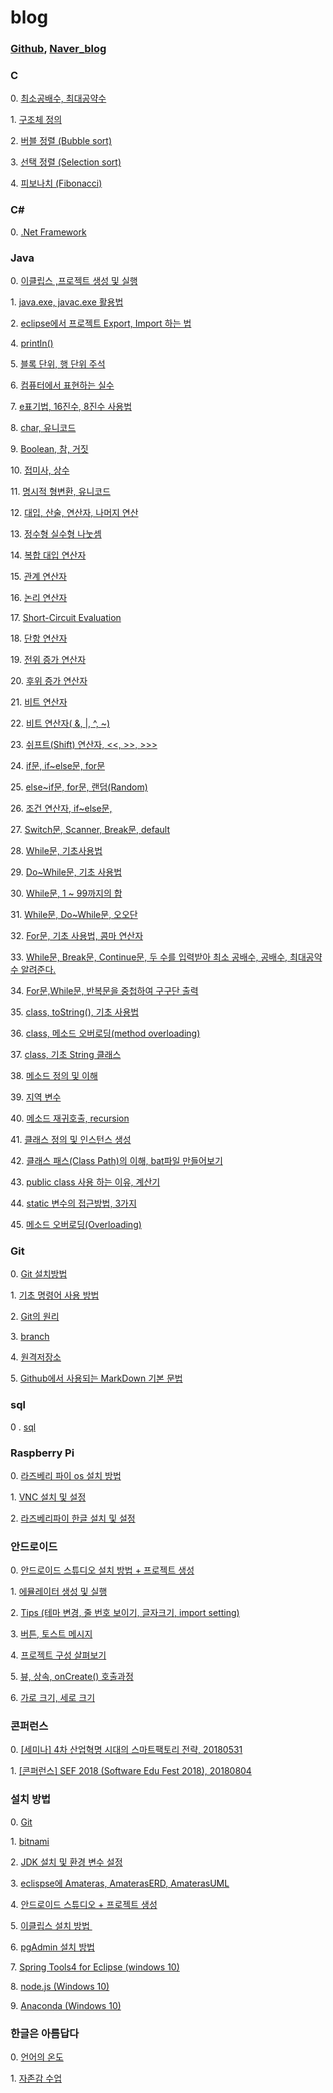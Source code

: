 # blog

### [Github](https://github.com/FunFunHaDa), [Naver_blog](https://blog.naver.com/kjhkjh0929)

### C
0\. [최소공배수, 최대공약수](https://blog.naver.com/kjhkjh0929/221339288660)

1\. [구조체 정의](https://blog.naver.com/kjhkjh0929/221228073181)

2\. [버블 정렬 (Bubble sort)](https://blog.naver.com/kjhkjh0929/221380363799)

3\. [선택 정렬 (Selection sort)](https://blog.naver.com/kjhkjh0929/221382548193)

4\. [피보나치 (Fibonacci)](https://blog.naver.com/kjhkjh0929/221382548384)

### C#

0. [.Net Framework](https://blog.naver.com/kjhkjh0929/221457832538)

### Java

0\. [이클립스 ,프로젝트 생성 및 실행](https://blog.naver.com/kjhkjh0929/220959127887)

1\. [java.exe, javac.exe 활용법](https://blog.naver.com/kjhkjh0929/220960586096)

2\. [eclipse에서 프로젝트 Export, Import 하는 법](https://blog.naver.com/kjhkjh0929/220964872359)

4\. [println()](https://blog.naver.com/PostView.nhn?blogId=kjhkjh0929&logNo=220964881234&categoryNo=23&parentCategoryNo=0&viewDate=&currentPage=10&postListTopCurrentPage=1&from=postView)

5\. [블록 단위, 행 단위 주석](https://blog.naver.com/PostView.nhn?blogId=kjhkjh0929&logNo=220968726225&categoryNo=23&parentCategoryNo=0&viewDate=&currentPage=10&postListTopCurrentPage=1&from=postView)

6\. [컴퓨터에서 표현하는 실수](https://blog.naver.com/PostView.nhn?blogId=kjhkjh0929&logNo=220968753918&categoryNo=23&parentCategoryNo=0&viewDate=&currentPage=10&postListTopCurrentPage=1&from=postView)

7\. [e표기법, 16진수, 8진수 사용법](https://blog.naver.com/PostView.nhn?blogId=kjhkjh0929&logNo=220970454269&categoryNo=23&parentCategoryNo=0&viewDate=&currentPage=9&postListTopCurrentPage=1&from=postView)

8\. [char, 유니코드](https://blog.naver.com/PostView.nhn?blogId=kjhkjh0929&logNo=220970461042&categoryNo=23&parentCategoryNo=0&viewDate=&currentPage=9&postListTopCurrentPage=1&from=postView)

9\. [Boolean, 참, 거짓](https://blog.naver.com/PostView.nhn?blogId=kjhkjh0929&logNo=220970466265&categoryNo=23&parentCategoryNo=0&viewDate=&currentPage=9&postListTopCurrentPage=1&from=postView)

10\. [접미사, 상수](https://blog.naver.com/PostView.nhn?blogId=kjhkjh0929&logNo=220970470326&categoryNo=23&parentCategoryNo=0&viewDate=&currentPage=9&postListTopCurrentPage=1&from=postView)

11\. [명시적 형변환, 유니코드](https://blog.naver.com/PostView.nhn?blogId=kjhkjh0929&logNo=220970476692&categoryNo=23&parentCategoryNo=0&viewDate=&currentPage=9&postListTopCurrentPage=1&from=postView)

12\. [대입, 산술, 연산자, 나머지 연산](https://blog.naver.com/PostView.nhn?blogId=kjhkjh0929&logNo=220970539455&categoryNo=23&parentCategoryNo=0&viewDate=&currentPage=8&postListTopCurrentPage=1&from=postView)

13\. [정수형 실수형 나눗셈](https://blog.naver.com/PostView.nhn?blogId=kjhkjh0929&logNo=220970543187&categoryNo=23&parentCategoryNo=0&viewDate=&currentPage=8&postListTopCurrentPage=1&from=postView)

14\. [복합 대입 연산자](https://blog.naver.com/PostView.nhn?blogId=kjhkjh0929&logNo=220970548361&categoryNo=23&parentCategoryNo=0&viewDate=&currentPage=8&postListTopCurrentPage=1&from=postView)

15\. [관계 연산자](https://blog.naver.com/PostView.nhn?blogId=kjhkjh0929&logNo=220970550802&categoryNo=23&parentCategoryNo=0&viewDate=&currentPage=8&postListTopCurrentPage=1&from=postView)

16\. [논리 연산자](https://blog.naver.com/PostView.nhn?blogId=kjhkjh0929&logNo=220970557462&categoryNo=23&parentCategoryNo=0&viewDate=&currentPage=8&postListTopCurrentPage=1&from=postView)

17\. [Short-Circuit Evaluation](https://blog.naver.com/PostView.nhn?blogId=kjhkjh0929&logNo=220971250668&categoryNo=23&parentCategoryNo=0&viewDate=&currentPage=7&postListTopCurrentPage=1&from=postView)

18\. [단항 연산자](https://blog.naver.com/PostView.nhn?blogId=kjhkjh0929&logNo=220971258532&categoryNo=23&parentCategoryNo=0&viewDate=&currentPage=7&postListTopCurrentPage=1&from=postView)

19\. [전위 증가 연산자](https://blog.naver.com/PostView.nhn?blogId=kjhkjh0929&logNo=220971263321&categoryNo=23&parentCategoryNo=0&viewDate=&currentPage=7&postListTopCurrentPage=1&from=postView)

20\. [후위 증가 연산자](https://blog.naver.com/PostView.nhn?blogId=kjhkjh0929&logNo=220971276983&categoryNo=23&parentCategoryNo=0&viewDate=&currentPage=7&postListTopCurrentPage=1&from=postView)

21\. [비트 연산자](https://blog.naver.com/PostView.nhn?blogId=kjhkjh0929&logNo=220971309121&categoryNo=23&parentCategoryNo=0&viewDate=&currentPage=7&postListTopCurrentPage=1&from=postView)

22\. [비트 연산자( &, |, ^, ~)](https://blog.naver.com/PostView.nhn?blogId=kjhkjh0929&logNo=220971334899&categoryNo=23&parentCategoryNo=0&viewDate=&currentPage=6&postListTopCurrentPage=1&from=postView)

23\. [쉬프트(Shift) 연산자, <<, >>, >>>](https://blog.naver.com/PostView.nhn?blogId=kjhkjh0929&logNo=220971342210&categoryNo=23&parentCategoryNo=0&viewDate=&currentPage=6&postListTopCurrentPage=1&from=postView)

24\. [if문, if~else문, for문](https://blog.naver.com/PostView.nhn?blogId=kjhkjh0929&logNo=220971379365&categoryNo=23&parentCategoryNo=0&viewDate=&currentPage=6&postListTopCurrentPage=1&from=postView)

25\. [else~if문, for문, 랜덤(Random)](https://blog.naver.com/PostView.nhn?blogId=kjhkjh0929&logNo=220971402757&categoryNo=23&parentCategoryNo=0&viewDate=&currentPage=6&postListTopCurrentPage=1&from=postView)

26\. [조건 연산자, if~else문,](https://blog.naver.com/PostView.nhn?blogId=kjhkjh0929&logNo=220971412354&categoryNo=23&parentCategoryNo=0&viewDate=&currentPage=6&postListTopCurrentPage=1&from=postView)

27\. [Switch문, Scanner, Break문, default](https://blog.naver.com/PostView.nhn?blogId=kjhkjh0929&logNo=220971423435&categoryNo=23&parentCategoryNo=0&viewDate=&currentPage=5&postListTopCurrentPage=1&from=postView)

28\. [While문, 기초사용법](https://blog.naver.com/PostView.nhn?blogId=kjhkjh0929&logNo=221002116354&categoryNo=23&parentCategoryNo=0&viewDate=&currentPage=5&postListTopCurrentPage=1&from=postView)

29\. [Do~While문, 기초 사용법](https://blog.naver.com/PostView.nhn?blogId=kjhkjh0929&logNo=221002123201&categoryNo=23&parentCategoryNo=0&viewDate=&currentPage=5&postListTopCurrentPage=1&from=postView)

30\. [While문, 1 ~ 99까지의 합](https://blog.naver.com/PostView.nhn?blogId=kjhkjh0929&logNo=221002125805&categoryNo=23&parentCategoryNo=0&viewDate=&currentPage=5&postListTopCurrentPage=1&from=postView)

31\. [While문, Do~While문, 오오단](https://blog.naver.com/PostView.nhn?blogId=kjhkjh0929&logNo=221002137477&categoryNo=23&parentCategoryNo=0&viewDate=&currentPage=5&postListTopCurrentPage=1&from=postView)

32\. [For문, 기초 사용법, 콤마 연산자](https://blog.naver.com/PostView.nhn?blogId=kjhkjh0929&logNo=221002152698&categoryNo=23&parentCategoryNo=0&viewDate=&currentPage=4&postListTopCurrentPage=1&from=postView)

33\. [While문, Break문, Continue문, 두 수를 입력받아 최소 공배수, 공배수, 최대공약수 알려준다.](https://blog.naver.com/PostView.nhn?blogId=kjhkjh0929&logNo=221007489545&categoryNo=23&parentCategoryNo=0&viewDate=&currentPage=4&postListTopCurrentPage=1&from=postView)

34\. [For문,While문, 반복문을 중첩하여 구구단 출력](https://blog.naver.com/PostView.nhn?blogId=kjhkjh0929&logNo=221011919754&categoryNo=23&parentCategoryNo=0&viewDate=&currentPage=4&postListTopCurrentPage=1&from=postView)

35\. [class, toString(), 기초 사용법](https://blog.naver.com/PostView.nhn?blogId=kjhkjh0929&logNo=221038269464&categoryNo=23&parentCategoryNo=0&viewDate=&currentPage=4&postListTopCurrentPage=1&from=postView)

36\. [class, 메소드 오버로딩(method overloading)](https://blog.naver.com/PostView.nhn?blogId=kjhkjh0929&logNo=221038271263&categoryNo=23&parentCategoryNo=0&viewDate=&currentPage=4&postListTopCurrentPage=1&from=postView)

37\. [class, 기초 String 클래스](https://blog.naver.com/PostView.nhn?blogId=kjhkjh0929&logNo=221038272124&categoryNo=23&parentCategoryNo=0&viewDate=&currentPage=3&postListTopCurrentPage=1&from=postView)

38\. [메소드 정의 및 이해](https://blog.naver.com/PostView.nhn?blogId=kjhkjh0929&logNo=221047752560&categoryNo=23&parentCategoryNo=0&viewDate=&currentPage=3&postListTopCurrentPage=1&from=postView)

39\. [지역 변수](https://blog.naver.com/PostView.nhn?blogId=kjhkjh0929&logNo=221047753281&categoryNo=23&parentCategoryNo=0&viewDate=&currentPage=3&postListTopCurrentPage=1&from=postView)

40\. [메소드 재귀호출, recursion](https://blog.naver.com/PostView.nhn?blogId=kjhkjh0929&logNo=221047758322&categoryNo=23&parentCategoryNo=0&viewDate=&currentPage=3&postListTopCurrentPage=1&from=postView)

41\. [클래스 정의 및 인스턴스 생성](https://blog.naver.com/PostView.nhn?blogId=kjhkjh0929&logNo=221050659186&categoryNo=23&parentCategoryNo=0&viewDate=&currentPage=3&postListTopCurrentPage=1&from=postView)

42\. [클래스 패스(Class Path)의 이해, bat파일 만들어보기](https://blog.naver.com/PostView.nhn?blogId=kjhkjh0929&logNo=221080819741&categoryNo=23&parentCategoryNo=0&viewDate=&currentPage=2&postListTopCurrentPage=1&from=postView)

43\. [public class 사용 하는 이유, 계산기](https://blog.naver.com/PostView.nhn?blogId=kjhkjh0929&logNo=221080821822&categoryNo=23&parentCategoryNo=0&viewDate=&currentPage=2&postListTopCurrentPage=1&from=postView)

44\. [static 변수의 접근방법, 3가지](https://blog.naver.com/PostView.nhn?blogId=kjhkjh0929&logNo=221080823028&categoryNo=23&parentCategoryNo=0&viewDate=&currentPage=2&postListTopCurrentPage=1&from=postView)

45\. [메소드 오버로딩(Overloading)](https://blog.naver.com/PostView.nhn?blogId=kjhkjh0929&logNo=221111301875&categoryNo=23&parentCategoryNo=0&viewDate=&currentPage=2&postListTopCurrentPage=1&from=postView)

### Git

0. [Git 설치방법](https://blog.naver.com/kjhkjh0929/221242406376)

1\. [기초 명령어 사용 방법](https://blog.naver.com/PostView.nhn?blogId=kjhkjh0929&logNo=221242401008&parentCategoryNo=&categoryNo=39&viewDate=&isShowPopularPosts=false&from=postView)

2\. [Git의 원리](https://blog.naver.com/kjhkjh0929/221244659868)

3\. [branch](https://blog.naver.com/kjhkjh0929/221248569950)

4\. [원격저장소](https://blog.naver.com/kjhkjh0929/221282590696)

5\. [Github에서 사용되는 MarkDown 기본 문법](https://github.com/FunFunHaDa/MarkDown_Lab#markdown-%EC%82%AC%EC%9A%A9%EB%B2%95)

### sql  
0 . [sql](https://blog.naver.com/kjhkjh0929/221538375646)

### Raspberry Pi

0\. [라즈베리 파이 os 설치 방법](https://blog.naver.com/kjhkjh0929/221106829584)

1\. [VNC 설치 및 설정](https://blog.naver.com/kjhkjh0929/221112739025)

2\. [라즈베리파이 한글 설치 및 설정](https://blog.naver.com/kjhkjh0929/221112739923)

### 안드로이드

0\. [안](https://blog.naver.com/kjhkjh0929/220997714161)[드로이드 스튜디오 설치 방법 + 프로젝트 생성](https://blog.naver.com/kjhkjh0929/220997714161)

1\. [에뮬레이터 생성 및 실행](https://blog.naver.com/kjhkjh0929/221001776453)

2\. [Tips (테마 변경, 줄 번호 보이기, 글자크기, import setting)](https://blog.naver.com/PostView.nhn?blogId=kjhkjh0929&logNo=221381930261&parentCategoryNo=&categoryNo=31&viewDate=&isShowPopularPosts=false&from=postView)

3\. [버튼, 토스트 메시지](https://blog.naver.com/PostView.nhn?blogId=kjhkjh0929&logNo=221381934634&parentCategoryNo=&categoryNo=31&viewDate=&isShowPopularPosts=false&from=postView)

4\. [프로젝트 구성 살펴보기](https://blog.naver.com/PostView.nhn?blogId=kjhkjh0929&logNo=221381950389&parentCategoryNo=&categoryNo=31&viewDate=&isShowPopularPosts=false&from=postView)

5\. [뷰, 상속, onCreate() 호출과정](https://blog.naver.com/PostView.nhn?blogId=kjhkjh0929&logNo=221381957366&parentCategoryNo=&categoryNo=31&viewDate=&isShowPopularPosts=false&from=postView)

6\. [가로 크기, 세로 크기](https://blog.naver.com/PostView.nhn?blogId=kjhkjh0929&logNo=221381959771&parentCategoryNo=&categoryNo=31&viewDate=&isShowPopularPosts=false&from=postView)

### 콘퍼런스

0\. [[세미나] 4차 산업혁명 시대의 스마트팩토리 전략, 20180531](https://blog.naver.com/kjhkjh0929/221367224060)

1\. [[콘퍼런스] SEF 2018 (Software Edu Fest 2018), 20180804](https://blog.naver.com/kjhkjh0929/221336599051)

### 설치 방법

0\. [Git](https://blog.naver.com/kjhkjh0929/221242406376)

1\. [bitnami](https://blog.naver.com/kjhkjh0929/221434174243) 

2\. [JDK 설치 및 환경 변수 설정](https://blog.naver.com/kjhkjh0929/220959180656)

3\. [eclispse에 Amateras, AmaterasERD, AmaterasUML](https://blog.naver.com/kjhkjh0929/221012776669)

4\. [안드로이드 스튜디오 + 프로젝트 생성](https://blog.naver.com/kjhkjh0929/220997736736)

5\. [이클립스 설치 방법 ](https://blog.naver.com/kjhkjh0929/220959111229)

6\. [pgAdmin 설치 방법](https://blog.naver.com/kjhkjh0929/221672834064)

7\. [Spring Tools4 for Eclipse (windows 10)](https://blog.naver.com/kjhkjh0929/221759679115)

8\. [node.js (Windows 10)](https://blog.naver.com/kjhkjh0929/221759736301)

9\. [Anaconda (Windows 10)](https://blog.naver.com/kjhkjh0929/221774228128)

### 한글은 아름답다

0\. [언어의 온도](https://blog.naver.com/kjhkjh0929/220977191548)[﻿](https://blog.naver.com/kjhkjh0929/220977191548)

1\. [자존감 수업](https://blog.naver.com/kjhkjh0929/221127328488)